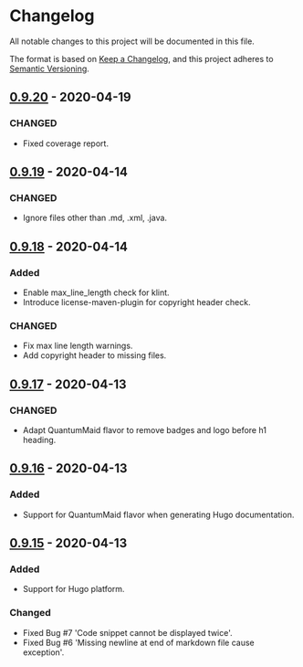 # Changelog
All notable changes to this project will be documented in this file.

The format is based on [Keep a Changelog](https://keepachangelog.com/en/1.0.0/),
and this project adheres to [Semantic Versioning](https://semver.org/spec/v2.0.0.html).

## [0.9.20](https://search.maven.org/artifact/de.quantummaid/documaid/0.9.20/jar) - 2020-04-19
### CHANGED
- Fixed coverage report.

## [0.9.19](https://search.maven.org/artifact/de.quantummaid/documaid/0.9.19/jar) - 2020-04-14
### CHANGED
- Ignore files other than .md, .xml, .java.

## [0.9.18](https://search.maven.org/artifact/de.quantummaid/documaid/0.9.18/jar) - 2020-04-14
### Added
- Enable max_line_length check for klint.
- Introduce license-maven-plugin for copyright header check.
### CHANGED
- Fix max line length warnings.
- Add copyright header to missing files.

## [0.9.17](https://search.maven.org/artifact/de.quantummaid/documaid/0.9.17/jar) - 2020-04-13
### CHANGED
- Adapt QuantumMaid flavor to remove badges and logo before h1 heading.

## [0.9.16](https://search.maven.org/artifact/de.quantummaid/documaid/0.9.16/jar) - 2020-04-13
### Added
- Support for QuantumMaid flavor when generating Hugo documentation.

## [0.9.15](https://search.maven.org/artifact/de.quantummaid/documaid/0.9.15/jar) - 2020-04-13
### Added
- Support for Hugo platform.
### Changed
- Fixed Bug #7 'Code snippet cannot be displayed twice'.
- Fixed Bug #6 'Missing newline at end of markdown file cause exception'.
